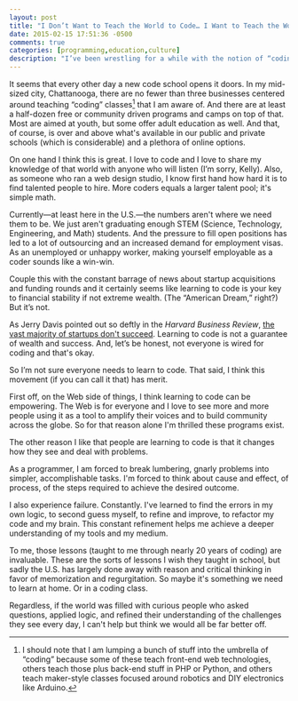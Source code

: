 ```yaml
---
layout: post
title: "I Don’t Want to Teach the World to Code… I Want to Teach the World to Problem Solve"
date: 2015-02-15 17:51:36 -0500
comments: true
categories: [programming,education,culture]
description: "I’ve been wrestling for a while with the notion of “coding” being a necessary 21st century skill."
---
```


It seems that every other day a new code school opens it doors. In my mid-sized city, Chattanooga, there are no fewer than three businesses centered around teaching “coding” classes[^1] that I am aware of. And there are at least a half-dozen free or community driven programs and camps on top of that. Most are aimed at youth, but some offer adult education as well. And that, of course, is over and above what's available in our public and private schools (which is considerable) and a plethora of online options.

<!-- more -->

On one hand I think this is great. I love to code and I love to share my knowledge of that world with anyone who will listen (I’m sorry, Kelly). Also, as someone who ran a web design studio, I know first hand how hard it is to find talented people to hire. More coders equals a larger talent pool; it's simple math.

Currently—at least here in the U.S.—the numbers aren't where we need them to be. We just aren't graduating enough STEM (Science, Technology, Engineering, and Math) students. And the pressure to fill open positions has led to a lot of outsourcing and an increased demand for employment visas. As an unemployed or unhappy worker, making yourself employable as a coder sounds like a win-win.

Couple this with the constant barrage of news about startup acquisitions and funding rounds and it certainly seems like learning to code is your key to financial stability if not extreme wealth. (The “American Dream,” right?) But it’s not.

As Jerry Davis pointed out so deftly in the <cite>Harvard Business Review</cite>, [the vast majority of startups don't succeed](http://blogs.hbr.org/2014/03/why-do-app-developers-still-live-with-their-moms/). Learning to code is not a guarantee of wealth and success. And, let’s be honest, not everyone is wired for coding and that's okay.

So I’m not sure everyone needs to learn to code. That said, I think this movement (if you can call it that) has merit.

First off, on the Web side of things, I think learning to code can be empowering. The Web is for everyone and I love to see more and more people using it as a tool to amplify their voices and to build community across the globe. So for that reason alone I'm thrilled these programs exist.

The other reason I like that people are learning to code is that it changes how they see and deal with problems.

As a programmer, I am forced to break lumbering, gnarly problems into simpler, accomplishable tasks. I'm forced to think about cause and effect, of process, of the steps required to achieve the desired outcome.

I also experience failure. Constantly. I've learned to find the errors in my own logic, to second guess myself, to refine and improve, to refactor my code and my brain. This constant refinement helps me achieve a deeper understanding of my tools and my medium.

To me, those lessons (taught to me through nearly 20 years of coding) are invaluable. These are the sorts of lessons I wish they taught in school, but sadly the U.S. has largely done away with reason and critical thinking in favor of memorization and regurgitation. So maybe it's something we need to learn at home. Or in a coding class.

Regardless, if the world was filled with curious people who asked questions, applied logic, and refined their understanding of the challenges they see every day, I can't help but think we would all be far better off.

[^1]: I should note that I am lumping a bunch of stuff into the umbrella of “coding” because some of these teach front-end web technologies, others teach those plus back-end stuff in PHP or Python, and others teach maker-style classes focused around robotics and DIY electronics like Arduino.
